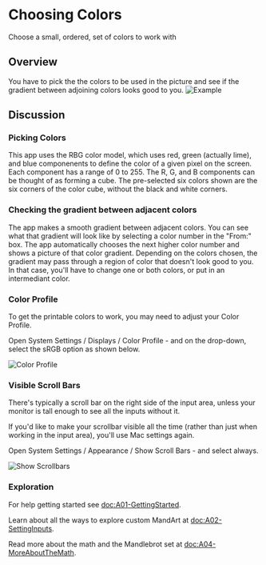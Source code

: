 # Choosing Colors

Choose a small, ordered, set of colors to work with

## Overview

You have to pick the the colors to be used in the picture and see if the gradient between adjoining colors looks good to you.
![Example](mandart_a03.png)

## Discussion

### Picking Colors

This app uses the RBG color model, which uses red, green (actually lime), and blue componenents to define the color of a given pixel on the screen.
Each component has a range of 0 to 255.
The R, G, and B components can be thought of as forming a cube.
The pre-selected six colors shown are the six corners of the color cube, without the black and white corners.

### Checking the gradient between adjacent colors

The app makes a smooth gradient between adjacent colors.
You can see what that gradient will look like by selecting a color number in the "From:" box.
The app automatically chooses the next  higher color number and shows a picture of that color gradient.
Depending on the colors chosen, the gradient may pass through a region of color that doesn't look good to you.
In that case, you'll have to change one or both colors, or put in an intermediant color.



### Color Profile

To get the printable colors to work, you may need to adjust your Color Profile.

Open System Settings / Displays / Color Profile - and on the drop-down, 
select the sRGB option as shown below. 

![Color Profile](SystemSettings-Displays-ColorProfile-sRGB.png)

### Visible Scroll Bars

There's typically a scroll bar on the right side of the input area,
unless your monitor is tall enough to see all the inputs without it. 

If you'd like to make your scrollbar visible all the time 
(rather than just when working in the input area), you'll use
Mac settings again.

Open System Settings / Appearance / Show Scroll Bars - and select always.

![Show Scrollbars](SystemSettings-Appearance-Scrollbar.png)

### Exploration

For help getting started see <doc:A01-GettingStarted>.

Learn about all the ways to explore custom MandArt at <doc:A02-SettingInputs>.

Read more about the math and the Mandlebrot set at <doc:A04-MoreAboutTheMath>.


